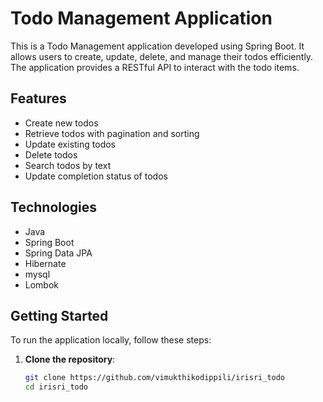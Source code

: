 # Todo Management Application

This is a Todo Management application developed using Spring Boot. It allows users to create, update, delete, and manage their todos efficiently. The application provides a RESTful API to interact with the todo items.




## Features

- Create new todos
- Retrieve todos with pagination and sorting
- Update existing todos
- Delete todos
- Search todos by text
- Update completion status of todos

## Technologies

- Java
- Spring Boot
- Spring Data JPA
- Hibernate
- mysql
- Lombok


## Getting Started

To run the application locally, follow these steps:

1. **Clone the repository**:
   ```bash
   git clone https://github.com/vimukthikodippili/irisri_todo
   cd irisri_todo